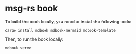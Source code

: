 # msg-rs book

To build the book locally, you need to install the following tools:

```shell
cargo install mdbook mdbook-mermaid mdbook-template
```

Then, to run the book locally:

```shell
mdbook serve
```
